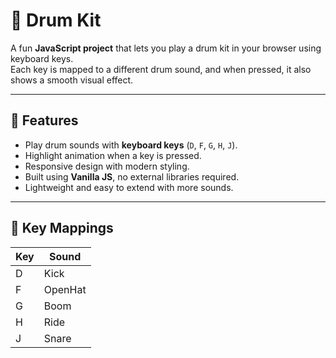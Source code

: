 # 🥁 Drum Kit

A fun **JavaScript project** that lets you play a drum kit in your browser using keyboard keys.  
Each key is mapped to a different drum sound, and when pressed, it also shows a smooth visual effect.

---

## 🚀 Features
- Play drum sounds with **keyboard keys** (`D`, `F`, `G`, `H`, `J`).
- Highlight animation when a key is pressed.
- Responsive design with modern styling.
- Built using **Vanilla JS**, no external libraries required.
- Lightweight and easy to extend with more sounds.

---

## 🎹 Key Mappings
| Key | Sound    |
|-----|----------|
| D   | Kick     |
| F   | OpenHat  |
| G   | Boom     |
| H   | Ride     |
| J   | Snare    |
